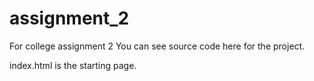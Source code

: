 # assignment_2
For college assignment 2
You can see source code here for the project.

index.html is the starting page.
